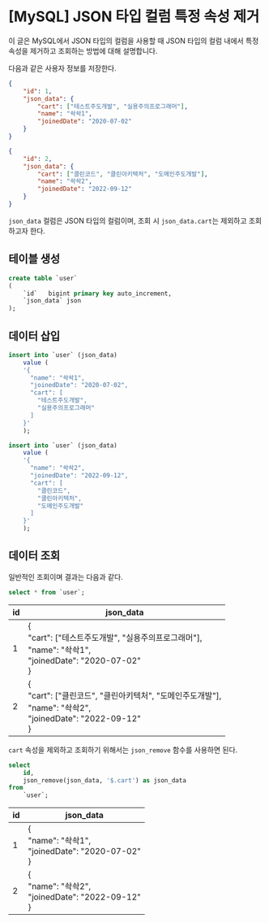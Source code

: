 # [MySQL] JSON 타입  컬럼 특정 속성 제거

이 글은 MySQL에서 JSON 타입의 컬럼을 사용할 때 JSON 타입의 컬럼 내에서 특정 속성을 제거하고 조회하는 방법에 대해 설명합니다.

다음과 같은 사용자 정보를 저장한다.

```json
{
	"id": 1,
	"json_data": {
		"cart": ["테스트주도개발", "실용주의프로그래머"],
		"name": "솩솩1",
		"joinedDate": "2020-07-02"
	}
}
```

```json
{
	"id": 2,
	"json_data": {
		"cart": ["클린코드", "클린아키텍처", "도메인주도개발"],
		"name": "솩솩2",
		"joinedDate": "2022-09-12"
	}
}
```

`json_data` 컬럼은 JSON 타입의 컬럼이며, 조회 시 `json_data.cart`는 제외하고 조회하고자 한다.

## 테이블 생성

```sql
create table `user`
(
    `id`   bigint primary key auto_increment,
    `json_data` json
);
```

## 데이터 삽입

```sql
insert into `user` (json_data)
    value (
    '{
      "name": "솩솩1",
      "joinedDate": "2020-07-02",
      "cart": [
        "테스트주도개발",
        "실용주의프로그래머"
      ]
    }'
    );

insert into `user` (json_data)
    value (
    '{
      "name": "솩솩2",
      "joinedDate": "2022-09-12",
      "cart": [
        "클린코드",
        "클린아키텍처",
        "도메인주도개발"
      ]
    }'
    );
```
## 데이터 조회
일반적인 조회이며 결과는 다음과 같다.

```sql
select * from `user`;
```

|  id | json_data                                                                                       |
| --- |-------------------------------------------------------------------------------------------------|
| 1 | {<br/>"cart": ["테스트주도개발", "실용주의프로그래머"],<br/>"name": "솩솩1",<br/>"joinedDate": "2020-07-02"<br/>} |
| 2 | {<br/>"cart": ["클린코드", "클린아키텍처", "도메인주도개발"],<br/>"name": "솩솩2",<br/>"joinedDate": "2022-09-12"<br/>}                |

`cart` 속성을 제외하고 조회하기 위해서는 `json_remove` 함수를 사용하면 된다.

```sql
select 
	id, 
	json_remove(json_data, '$.cart') as json_data 
from 
	`user`;
```

| id | json_data |
| --- | --- |
| 1 | {<br/>"name": "솩솩1",<br/>"joinedDate": "2020-07-02"<br/>} |
| 2 | {<br/>"name": "솩솩2",<br/>"joinedDate": "2022-09-12"<br/>} |